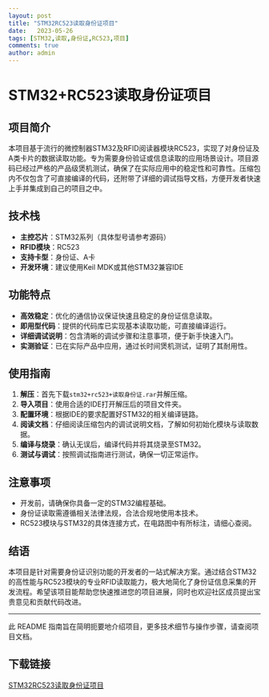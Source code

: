 ```yaml
---
layout: post
title: "STM32RC523读取身份证项目"
date:   2023-05-26
tags: [STM32,读取,身份证,RC523,项目]
comments: true
author: admin
---
```

# STM32+RC523读取身份证项目

## 项目简介

本项目基于流行的微控制器STM32及RFID阅读器模块RC523，实现了对身份证及A类卡片的数据读取功能。专为需要身份验证或信息读取的应用场景设计。项目源码已经过严格的产品级煲机测试，确保了在实际应用中的稳定性和可靠性。压缩包内不仅包含了可直接编译的代码，还附带了详细的调试指导文档，方便开发者快速上手并集成到自己的项目之中。

## 技术栈

- **主控芯片**：STM32系列（具体型号请参考源码）
- **RFID模块**：RC523
- **支持卡型**：身份证、A卡
- **开发环境**：建议使用Keil MDK或其他STM32兼容IDE

## 功能特点

- **高效稳定**：优化的通信协议保证快速且稳定的身份证信息读取。
- **即用型代码**：提供的代码库已实现基本读取功能，可直接编译运行。
- **详细调试说明**：包含清晰的调试步骤和注意事项，便于新手快速入门。
- **实测验证**：已在实际产品中应用，通过长时间煲机测试，证明了其耐用性。

## 使用指南

1. **解压**：首先下载`stm32+rc523+读取身份证.rar`并解压缩。
2. **导入项目**：使用合适的IDE打开解压后的项目文件夹。
3. **配置环境**：根据IDE的要求配置好STM32的相关编译链路。
4. **阅读文档**：仔细阅读压缩包内的调试说明文档，了解如何初始化模块与读取数据。
5. **编译与烧录**：确认无误后，编译代码并将其烧录至STM32。
6. **测试与调试**：按照调试指南进行测试，确保一切正常运作。

## 注意事项

- 开发前，请确保你具备一定的STM32编程基础。
- 身份证读取需遵循相关法律法规，合法合规地使用本技术。
- RC523模块与STM32的具体连接方式，在电路图中有所标注，请细心查阅。

## 结语

本项目是针对需要身份证识别功能的开发者的一站式解决方案。通过结合STM32的高性能与RC523模块的专业RFID读取能力，极大地简化了身份证信息采集的开发流程。希望该项目能帮助您快速推进您的项目进展，同时也欢迎社区成员提出宝贵意见和贡献代码改进。

---

此 README 指南旨在简明扼要地介绍项目，更多技术细节与操作步骤，请查阅项目文档。

## 下载链接

[STM32RC523读取身份证项目](https://pan.quark.cn/s/b42ba16a4f98)